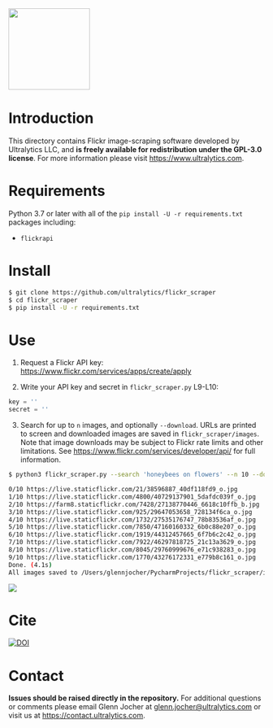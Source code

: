  <img src="https://storage.googleapis.com/ultralytics/logo/logoname1000.png" width="160">

# Introduction

This directory contains Flickr image-scraping software developed by Ultralytics LLC, and **is freely available for redistribution under the GPL-3.0 license**. For more information please visit https://www.ultralytics.com.

# Requirements

Python 3.7 or later with all of the `pip install -U -r requirements.txt` packages including:
- `flickrapi`

# Install
```bash
$ git clone https://github.com/ultralytics/flickr_scraper
$ cd flickr_scraper
$ pip install -U -r requirements.txt
```

# Use

1. Request a Flickr API key: https://www.flickr.com/services/apps/create/apply

2. Write your API key and secret in `flickr_scraper.py` L9-L10:
```python
key = ''
secret = ''
```

3. Search for up to `n` images, and optionally `--download`. URLs are printed to screen and downloaded images are saved in `flickr_scraper/images`. Note that image downloads may be subject to Flickr rate limits and other limitations. See https://www.flickr.com/services/developer/api/ for full information.

```bash
$ python3 flickr_scraper.py --search 'honeybees on flowers' --n 10 --download

0/10 https://live.staticflickr.com/21/38596887_40df118fd9_o.jpg
1/10 https://live.staticflickr.com/4800/40729137901_5dafdc039f_o.jpg
2/10 https://farm8.staticflickr.com/7428/27138770446_6618c10ffb_b.jpg
3/10 https://live.staticflickr.com/925/29647053658_728134f6ca_o.jpg
4/10 https://live.staticflickr.com/1732/27535176747_78b83536af_o.jpg
5/10 https://live.staticflickr.com/7850/47160160332_6b0c88e207_o.jpg
6/10 https://live.staticflickr.com/1919/44312457665_6f7b6c2c42_o.jpg
7/10 https://live.staticflickr.com/7922/46297818725_21c13a3629_o.jpg
8/10 https://live.staticflickr.com/8045/29760999676_e71c938283_o.jpg
9/10 https://live.staticflickr.com/1770/43276172331_e779b8c161_o.jpg
Done. (4.1s)
All images saved to /Users/glennjocher/PycharmProjects/flickr_scraper/images/honeybees_on_flowers/
```
<img src="https://user-images.githubusercontent.com/26833433/75074332-4792c600-54b0-11ea-8c98-22acf58ba8e7.jpg" width="">

# Cite

[![DOI](https://zenodo.org/badge/242235660.svg)](https://zenodo.org/badge/latestdoi/242235660)

# Contact

**Issues should be raised directly in the repository.** For additional questions or comments please email Glenn Jocher at glenn.jocher@ultralytics.com or visit us at https://contact.ultralytics.com.
